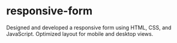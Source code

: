 # responsive-form
 Designed and developed a responsive form using HTML, CSS, and JavaScript. Optimized layout for mobile and desktop views.
